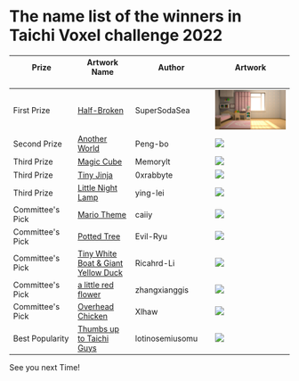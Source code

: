 # The name list of the winners in Taichi Voxel challenge 2022

|Prize <img width=300/>     | Artwork Name<img width=300/>                           |Author  <img width=300/>         | Artwork  <img width=800/>                                            |
| ---------- | ----------------------------------- | --------------- | -------------------------------------------------- |
|     First Prize     | [Half-Broken](https://github.com/taichi-dev/voxel-challenge/issues/11#issuecomment-1129623196)                       | SuperSodaSea    | <img src="https://raw.githubusercontent.com/SuperSodaSea/voxel-challenge-alpha/main/half_broken.jpg" >|
|     Second Prize     | [Another World](https://github.com/taichi-dev/voxel-challenge/issues/11#issuecomment-1129544558)                       | Peng-bo         | <img src="https://user-images.githubusercontent.com/13476260/168955511-83b8ee38-a616-47c4-a880-1eb39d47ede7.jpg" >|
|    Third Prize     | [Magic Cube](https://github.com/taichi-dev/voxel-challenge/issues/11#issuecomment-1121367246)                          | Memorylt        | <img src="https://user-images.githubusercontent.com/95413219/167455557-c68e56d3-aee8-4c4b-91e6-36f72a9fd023.jpg">   |
|     Third Prize    | [Tiny Jinja](https://github.com/taichi-dev/voxel-challenge/issues/11#issuecomment-1114682879)                          | 0xrabbyte       | <img src="https://camo.githubusercontent.com/f679e5930c9f5b8855d1951ed88b011997b1213afcd594311afbbf38f2d078c2/68747470733a2f2f73322e6c6f6c692e6e65742f323032322f30352f30322f78314a7035415a434b5461585038442e6a7067">  |
|     Third Prize | [Little Night Lamp](https://github.com/taichi-dev/voxel-challenge/issues/11#issuecomment-1128607967)                   | ying-lei        | <img src="https://user-images.githubusercontent.com/6155447/168772959-4ee275a0-4a67-4fa2-bc75-7473ed7da01c.jpg"> |
| Committee's Pick   | [Mario Theme](https://github.com/taichi-dev/voxel-challenge/issues/11#issuecomment-1120215816)                         | caiiy           | <img src="https://user-images.githubusercontent.com/62012000/167257414-d2f1ef71-4947-469c-9616-e66063eabc5f.jpg"> |
| Committee's Pick     |[Potted Tree](https://github.com/taichi-dev/voxel-challenge/issues/11#issuecomment-1120155575)                         | Evil-Ryu        | <img src="https://user-images.githubusercontent.com/5989112/167243838-935db835-298b-4b06-9a26-e46906a0505d.jpg" >  |
| Committee's Pick     | [Tiny White Boat & Giant Yellow Duck](https://github.com/taichi-dev/voxel-challenge/issues/11#issuecomment-1126899981) | Ricahrd-Li      | <img src="https://user-images.githubusercontent.com/47491676/168467305-68160677-6038-4e1d-8f5a-a56a2265bc0d.jpg" > |
| Committee's Pick     | [a little red flower](https://github.com/taichi-dev/voxel-challenge/issues/11#issuecomment-1126975334)                 | zhangxianggis   | <img src="https://user-images.githubusercontent.com/10293779/168483636-be34607c-5414-4fc4-9156-ae14ce8cd2ef.jpg" > |
| Committee's Pick     | [Overhead Chicken](https://github.com/taichi-dev/voxel-challenge/issues/11#issuecomment-1127009876)                    | Xlhaw           | <img src="https://user-images.githubusercontent.com/28912944/168490824-29854df0-1c25-4575-b551-807ffe7afe45.png"> |
| Best Popularity | [Thumbs up to Taichi Guys](https://github.com/taichi-dev/voxel-challenge/issues/11#issuecomment-1128776985)            | lotinosemiusomu | <img src="https://user-images.githubusercontent.com/105546055/168804427-1e653d2b-0882-4b10-ad05-1bbd76411224.jpg" > |

See you next Time!
